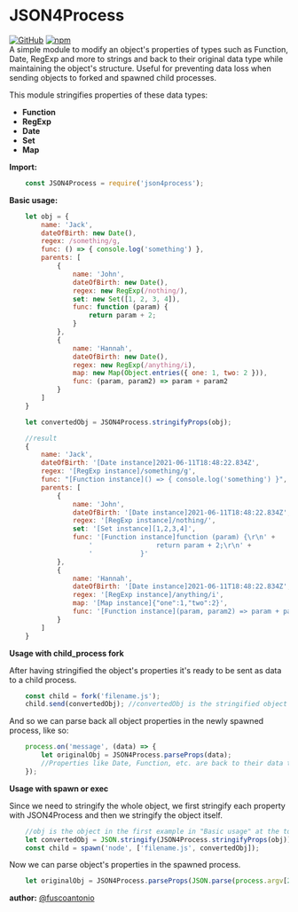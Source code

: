 # JSON4Process

[![GitHub](https://img.shields.io/badge/GitHub-v.0.2.2-blue.svg)](https://github.com/fuscoantonio/JSON4Process)
[![npm](https://img.shields.io/badge/npm-v.0.2.2-red.svg)](https://www.npmjs.com/package/json4process)  
A simple module to modify an object's properties of types such as Function, Date, RegExp and more to strings and back to their original data type while maintaining the object's structure. Useful for preventing data loss when sending objects to forked and spawned child processes.   

This module stringifies properties of these data types:
  - **Function**
  - **RegExp**
  - **Date**
  - **Set**
  - **Map**  

**Import:**
```javascript
    const JSON4Process = require('json4process');
```   
**Basic usage:**
```javascript
    let obj = {
        name: 'Jack',
        dateOfBirth: new Date(),
        regex: /something/g,
        func: () => { console.log('something') },
        parents: [
            {
                name: 'John',
                dateOfBirth: new Date(),
                regex: new RegExp(/nothing/),
                set: new Set([1, 2, 3, 4]),
                func: function (param) {
                    return param + 2;
                }
            },
            {
                name: 'Hannah',
                dateOfBirth: new Date(),
                regex: new RegExp(/anything/i),
                map: new Map(Object.entries({ one: 1, two: 2 })),
                func: (param, param2) => param + param2
            }
        ]
    }

    let convertedObj = JSON4Process.stringifyProps(obj);

    //result
    {
        name: 'Jack',
        dateOfBirth: '[Date instance]2021-06-11T18:48:22.834Z',
        regex: '[RegExp instance]/something/g',
        func: "[Function instance]() => { console.log('something') }",
        parents: [
            {
                name: 'John',
                dateOfBirth: '[Date instance]2021-06-11T18:48:22.834Z',
                regex: '[RegExp instance]/nothing/',
                set: '[Set instance][1,2,3,4]',
                func: '[Function instance]function (param) {\r\n' +
                    '                return param + 2;\r\n' +
                    '            }'
            },
            {
                name: 'Hannah',
                dateOfBirth: '[Date instance]2021-06-11T18:48:22.834Z',
                regex: '[RegExp instance]/anything/i',
                map: '[Map instance]{"one":1,"two":2}',
                func: '[Function instance](param, param2) => param + param2'
            }
        ]
    }
```
**Usage with child_process fork** 

After having stringified the object's properties it's ready to be sent as data to a child process.
```javascript
    const child = fork('filename.js');
    child.send(convertedObj); //convertedObj is the stringified object in the example above
```
And so we can parse back all object properties in the newly spawned process, like so:
```javascript
    process.on('message', (data) => {
        let originalObj = JSON4Process.parseProps(data);
        //Properties like Date, Function, etc. are back to their data type and can now be used as such
    });
```

**Usage with spawn or exec**

Since we need to stringify the whole object, we first stringify each property with JSON4Process and then we stringify the object itself.
```javascript
    //obj is the object in the first example in "Basic usage" at the top of this document
    let convertedObj = JSON.stringify(JSON4Process.stringifyProps(obj));
    const child = spawn('node', ['filename.js', convertedObj]);
```
Now we can parse object's properties in the spawned process.
```javascript
    let originalObj = JSON4Process.parseProps(JSON.parse(process.argv[2]));
```

**author:** [@fuscoantonio](https://github.com/fuscoantonio)
